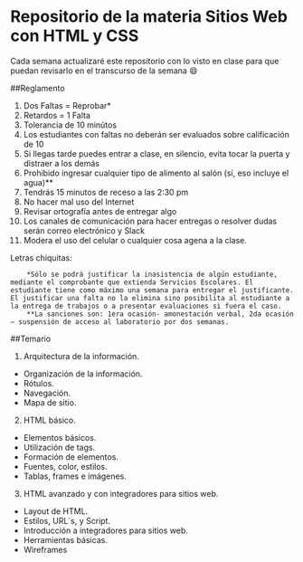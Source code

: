 # Repositorio de la materia Sitios Web con HTML y CSS
Cada semana actualizaré este repositorio con lo visto en clase para que puedan revisarlo en el transcurso de la semana :smile:

##Reglamento

1. Dos Faltas = Reprobar*
2. Retardos = 1 Falta
3. Tolerancia de 10 minútos
4. Los estudiantes con faltas no deberán ser evaluados sobre calificación de 10
5. Si llegas tarde puedes entrar a clase, en silencio, evita tocar la puerta y distraer a los demás
6. Prohibido ingresar cualquier tipo de alimento al salón (sí, eso incluye el agua)**
7. Tendrás 15 minutos de receso a las 2:30 pm
8. No hacer mal uso del Internet
9. Revisar ortografía antes de entregar algo
10. Los canales de comunicación para hacer entregas o resolver dudas serán correo electrónico y Slack
11. Modera el uso del celular o cualquier cosa agena a la clase.


Letras chiquitas:

        *Sólo se podrá justificar la inasistencia de algún estudiante, mediante el comprobante que extienda Servicios Escolares. El estudiante tiene como máximo una semana para entregar el justificante. El justificar una falta no la elimina sino posibilita al estudiante a la entrega de trabajos o a presentar evaluaciones si fuera el caso.
        **La sanciones son: 1era ocasión- amonestación verbal, 2da ocasión – suspensión de acceso al laboratorio por dos semanas.

##Temario
1. Arquitectura de la información.
* Organización de la información.
* Rótulos.
* Navegación.
* Mapa de sitio.

2. HTML básico.
* Elementos básicos.
* Utilización de tags.
* Formación de elementos.
* Fuentes, color, estilos.
* Tablas, frames e imágenes.

3. HTML avanzado y con integradores para sitios web.
* Layout de HTML.
* Estilos, URL´s, y Script.
* Introducción a integradores para sitios web.
* Herramientas básicas.
* Wireframes


 